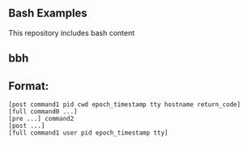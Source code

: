 ## Bash Examples

This repository includes bash content


bbh
---

Format:
-------

```[pre pid user cwd epoch_timestamp "readable date with timezone" tty hostname] command1
[post command1 pid cwd epoch_timestamp tty hostname return_code]
[full command0 ...]
[pre ...] command2
[post ...]
[full command1 user pid epoch_timestamp tty]
```


